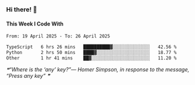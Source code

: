 ### Hi there! 👋

#### This Week I Code With
<!--START_SECTION:waka-->

```txt
From: 19 April 2025 - To: 26 April 2025

TypeScript   6 hrs 26 mins   ██████████▓░░░░░░░░░░░░░░   42.56 %
Python       2 hrs 50 mins   ████▓░░░░░░░░░░░░░░░░░░░░   18.77 %
Other        1 hr 41 mins    ██▓░░░░░░░░░░░░░░░░░░░░░░   11.20 %
```

<!--END_SECTION:waka-->

<!--STARTS_HERE_QUOTE_README-->
<i>❝“Where is the ‘any’ key?”— Homer Simpson, in response to the message, “Press any key”   ❞</i>
<!--ENDS_HERE_QUOTE_README-->
